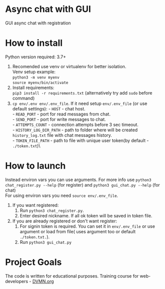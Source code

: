# Async chat with GUI
GUI  async chat with registration
# How to install
Python version required: 3.7+
1. Recomended use venv or virtualenv for better isolation.\
   Venv setup example: \
   `python3 -m venv myenv`\
   `source myenv/bin/activate`
2. Install requirements: \
   `pip3 install -r requirements.txt` (alternatively try add `sudo` before command)
3. `cp env/.env env/.env_file`. If it need setup `env/.env_file` (or use default settings):
        - `HOST` - chat host. \
        - `READ_PORT` - port for read messages from chat. \
        - `SEND_PORT` - port for write messages to chat. \
        - `ATTEMPTS_COUNT` - connection attempts before 3 sec timeout.  \
        - `HISTORY_LOG_DIR_PATH` - path to folder where will be created `history_log.txt` file with chat messages history. \
        - `TOKEN_FILE_PATH` - path to file with unique user token(by default - `./token.txt`)\
  
# How to launch
Instead environ vars you can use arguments. For more info use `python3 chat_register.py --help` (for register) and `python3 gui_chat.py --help` (for chat) \
For using environ vars you need `source env/.env_file`.
1. If you want registered:
   1) Run `python3 chat_register.py`. 
   2) Enter desired nickname. If all ok token will be saved in token file.
2. If you are already registered or don't want register:
   1) For signin token is required. You can set it in `env/.env_file` or use argument or load from file(
   uses argument too or default `./token.txt.`).  
   2) Run `python3 gui_chat.py`


# Project Goals
The code is written for educational purposes. Training course for web-developers - [DVMN.org](https://dvmn.org)
